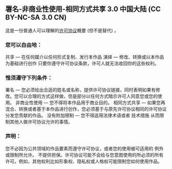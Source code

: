 ## 署名-非商业性使用-相同方式共享 3.0 中国大陆 (CC BY-NC-SA 3.0 CN)
这是一份普通人可以理解的[许可协议](https://creativecommons.org/licenses/by-nc-sa/3.0/cn/legalcode)概要 (但不是替代) 。

### 您可以自由地：

共享 — 在任何媒介以任何形式复制、发行本作品
演绎 — 修改、转换或以本作品为基础进行创作
只要你遵守许可协议条款，许可人就无法收回你的这些权利。
### 惟须遵守下列条件：

署名 — 您必须给出合适的姓名或名称，提供许可协议链接，同时表明如果有修改。您可以合理的方式这样做，但是部分以任何方式暗示许可人同意您或您的使用。
非商业性使用 — 您不得将本作品用于商业目的。
相同方式共享 — 如果您再混合、转换或者基于本作品进行创作，您必须基于与原先许可协议相同的许可协议 分发您贡献的作品。
没有附加限制 — 您不得适用法律术语或者 技术措施 从而限制其他人做许可协议允许的事情。
### 声明：

您不必因为公共领域的作品要素而遵守许可协议，或者您的使用被可适用的 例外或限制所允许。
不提供担保。许可协议可能不会给与您意图使用的所必须的所有许可。例如，其他权利比如形象权、隐私权或人格权可能限制您如何使用作品。


